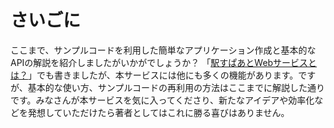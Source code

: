 # さいごに

ここまで、サンプルコードを利用した簡単なアプリケーション作成と基本的なAPIの解説を紹介しましたがいかがでしょうか？
「[駅すぱあとWebサービスとは？](/docs/product.md)」でも書きましたが、本サービスには他にも多くの機能があります。ですが、基本的な使い方、サンプルコードの再利用の方法はここまでに解説した通りです。みなさんが本サービスを気に入ってくださり、新たなアイデアや効率化などを発想していただけたら著者としてはこれに勝る喜びはありません。
